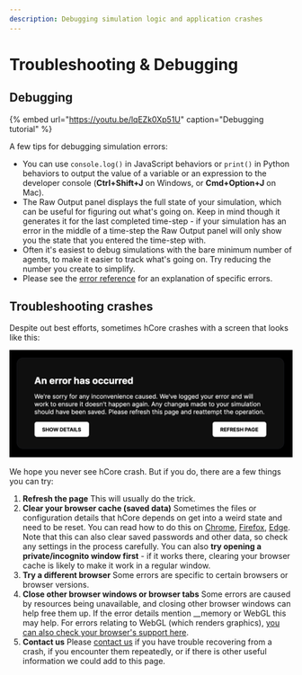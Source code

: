 ```yaml
---
description: Debugging simulation logic and application crashes
---
```


# Troubleshooting & Debugging

## Debugging

{% embed url="https://youtu.be/lqEZk0Xp51U" caption="Debugging tutorial" %}

A few tips for debugging simulation errors:

* You can use `console.log()` in JavaScript behaviors or `print()` in Python behaviors to output the value of a variable or an expression to the developer console \(**Ctrl+Shift+J** on Windows, or **Cmd+Option+J** on Mac\).
* The Raw Output panel displays the full state of your simulation, which can be useful for figuring out what's going on. Keep in mind though it generates it for the last completed time-step - if your simulation has an error in the middle of a time-step the Raw Output panel will only show you the state that you entered the time-step with.
* Often it's easiest to debug simulations with the bare minimum number of agents, to make it easier to track what's going on. Try reducing the number you create to simplify.
* Please see the [error reference](error-reference.md) for an explanation of specific errors.

## Troubleshooting crashes

Despite out best efforts, sometimes hCore crashes with a screen that looks like this:

![](../../.gitbook/assets/screenshot-2021-06-15-at-10.24.37.png)

We hope you never see hCore crash. But if you do, there are a few things you can try:

1. **Refresh the page**  This will usually do the trick. 
2. **Clear your browser cache \(saved data\)** Sometimes the files or configuration details that hCore depends on get into a weird state and need to be reset. You can read how to do this on [Chrome](https://support.google.com/accounts/answer/32050), [Firefox](https://support.mozilla.org/en-US/kb/how-clear-firefox-cache), [Edge](https://support.microsoft.com/en-us/microsoft-edge/view-and-delete-browser-history-in-microsoft-edge-00cf7943-a9e1-975a-a33d-ac10ce454ca4). Note that this can also clear saved passwords and other data, so check any settings in the process carefully.  You can also **try opening a private/incognito window first** - if it works there, clearing your browser cache is likely to make it work in a regular window. 
3. **Try a different browser** Some errors are specific to certain browsers or browser versions. 
4. **Close other browser windows or browser tabs** Some errors are caused by resources being unavailable, and closing other browser windows can help free them up. If the error details mention __memory or WebGL this may help. For errors relating to WebGL \(which renders graphics\), [you can also check your browser's support here](https://get.webgl.org/). 
5. **Contact us** Please [contact us](https://hash.ai/contact) if you have trouble recovering from a crash, if you encounter them repeatedly, or if there is other useful information we could add to this page.

